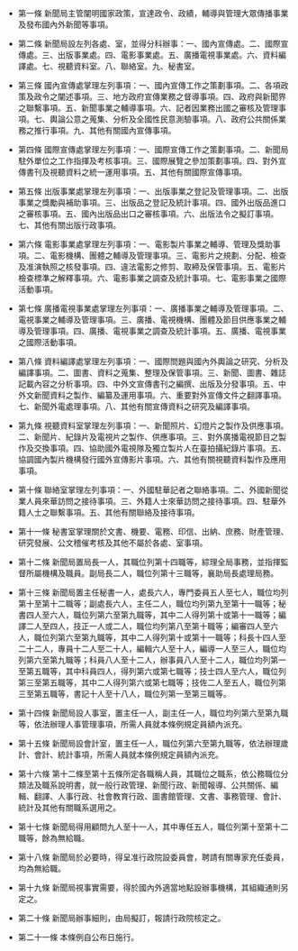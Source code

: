 * 第一條 新聞局主管闡明國家政策，宣達政令、政績，輔導與管理大眾傳播事業及發布國內外新聞等事項。

* 第二條 新聞局設左列各處、室，並得分科辦事：一、國內宣傳處。二、國際宣傳處。三、出版事業處。四、電影事業處。五、廣播電視事業處。六、資料編譯處。七、視聽資料室。八、聯絡室。九、秘書室。

* 第三條 國內宣傳處掌理左列事項：一、國內宣傳工作之策劃事項。二、各項政策及政令之闡述事項。三、地方政府宣傳業務之督導事項。四、政府與新聞界之聯繫事項。五、新聞事業之輔導事項。六、記者因業務出國之審核及管理事項。七、輿論公意之蒐集、分析及全國性民意測驗事項。八、政府公共關係業務之推行事項。九、其他有關國內宣傳事項。

* 第四條 國際宣傳處掌理左列事項：一、國際宣傳工作之策劃事項。二、新聞局駐外單位之工作指揮及考核事項。三、國際展覽之參加策劃事項。四、對外宣傳書刊及視聽資料之統一運用事項。五、其他有關國際宣傳事項。

* 第五條 出版事業處掌理左列事項：一、出版事業之登記及管理事項。二、出版事業之獎勵與補助事項。三、出版品之登記及統計事項。四、國外出版品進口之審核事項。五、國內出版品出口之審核事項。六、出版法令之擬訂事項。七、其他有關出版行政事項。

* 第六條 電影事業處掌理左列事項：一、電影製片事業之輔導、管理及獎助事項。二、電影機構、團體之輔導及管理事項。三、電影片之規劃、分配、檢查及准演執照之核發事項。四、違法電影之修剪、取締及保管事項。五、電影片檢查標準之解釋事項。六、電影事業之調查及統計事項。七、電影事業之國際活動事項。

* 第七條 廣播電視事業處掌理左列事項：一、廣播事業之輔導及管理事項。二、電視事業之輔導及管理事項。三、廣播、電視機構、團體及節目供應事業之輔導及管理事項。四、廣播、電視事業之調查及統計事項。五、廣播、電視事業之國際活動事項。

* 第八條 資料編譯處掌理左列事項：一、國際問題與國內外輿論之研究、分析及編譯事項。二、圖書、資料之蒐集、整理及保管事項。三、新聞、圖書、雜誌記載內容之分析事項。四、中外文宣傳書刊之編撰、出版及分發事項。五、中外文新聞資料之製作、編纂及運用事項。六、重要對外宣傳文件之翻譯事項。七、新聞外電處理事項。八、其他有關宣傳資料之研究及編譯事項。

* 第九條 視聽資料室掌理左列事項：一、新聞照片、幻燈片之製作及供應事項。二、新聞片、紀錄片及電視片之製作、供應事項。三、對外廣播電視節目之製作及交換事項。四、協助國外電視隊及獨立製片人在臺拍攝紀錄片事項。五、協調國內製片機構發行國外宣傳影片事項。六、其他有關視聽資料製作及應用事項。

* 第十條 聯絡室掌理左列事項：一、外國駐華記者之聯絡事項。二、外國新聞從業人員來華訪問之接待事項。三、外籍人士來華訪問之接待事項。四、駐華外籍人士之聯繫事項。五、其他有關聯絡及接待事項。

* 第十一條 秘書室掌理關於文書、機要、電務、印信、出納、庶務、財產管理、研究發展、公文稽催考核及其他不屬於各處、室事項。

* 第十二條 新聞局置局長一人，其職位列第十四職等，綜理全局事務，並指揮監督所屬機構及職員。副局長二人，職位列第十三職等，襄助局長處理局務。

* 第十三條 新聞局置主任秘書一人，處長六人，專門委員五人至七人，職位均列第十至第十二職等；副處長六人，主任二人，職位均列第九至第十一職等；秘書四人至六人，職位列第六至第九職等，其中二人得列第十或第十一職等；編譯二人至四人，技正一人或二人，職位均列第八至第十職等；編審四人至六人，職位列第六至第九職等，其中二人得列第十或第十一職等；科長十四人至二十二人，專員十二人至二十人，編輯六人至十人，編導一人至三人，職位均列第六至第九職等；科員八人至十二人，辦事員八人至十二人，職位均列第一至第五職等，其中科員四人，得列第六或第七職等；技士四人至六人，職位列第三至第五職等，其中二人得列第六或第七職等；技佐二人至五人，職位列第三至第五職等，書記十人至十八人，職位列第一至第三職等。

* 第十四條 新聞局設人事室，置主任一人，副主任一人，職位均列第六至第九職等，依法辦理人事管理事項，所需人員就本條例規定員額內派充。

* 第十五條 新聞局設會計室，置主任一人，職位列第六至第九職等，依法辦理歲計、會計、統計事項，所需人員就本條例規定員額內派充。

* 第十六條 第十二條至第十五條所定各職稱人員，其職位之職系，依公務職位分類法及職系說明書，就一般行政管理、新聞行政、新聞報導、公共關係、編輯、翻譯、人事行政、社會教育行政、圖書館管理、文書、事務管理、會計、統計及其他有關職系選用之。

* 第十七條 新聞局得用顧問九人至十一人，其中專任五人，職位列第十至第十二職等，餘為無給職。

* 第十八條 新聞局於必要時，得呈准行政院設委員會，聘請有關專家充任委員，均為無給職。

* 第十九條 新聞局視事實需要，得於國內外適當地點設辦事機構，其組織通則另定之。

* 第二十條 新聞局辦事細則，由局擬訂，報請行政院核定之。

* 第二十一條 本條例自公布日施行。

